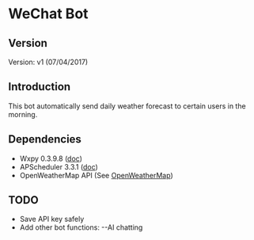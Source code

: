 # WeChat Bot


## Version
Version: v1 (07/04/2017)


## Introduction
This bot automatically send daily weather forecast to certain users in the morning.


## Dependencies
- Wxpy 0.3.9.8 ([doc](http://wxpy.readthedocs.io/zh/latest/))
- APScheduler 3.3.1 ([doc](http://apscheduler.readthedocs.io/en/latest/index.html))
- OpenWeatherMap API (See [OpenWeatherMap](https://openweathermap.org/))


## TODO
- Save API key safely
- Add other bot functions:
--AI chatting

